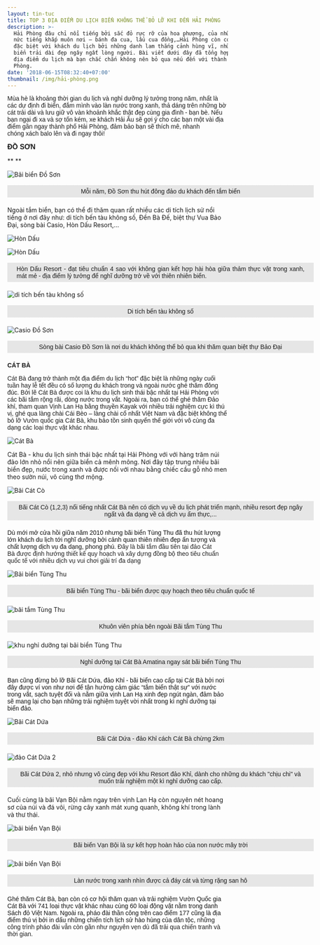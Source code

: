 ```yaml
---
layout: tin-tuc
title: TOP 3 ĐỊA ĐIỂM DU LỊCH BIỂN KHÔNG THỂ BỎ LỠ KHI ĐẾN HẢI PHÒNG
description: >-
  Hải Phòng đâu chỉ nổi tiếng bởi sắc đỏ rực rỡ của hoa phượng, của những món ăn
  nức tiếng khắp muôn nơi – bánh đa cua, lẩu cua đồng,…Hải Phòng còn có sức hút
  đặc biệt với khách du lịch bởi những danh lam thắng cảnh hùng vĩ, những bãi
  biển trải dài đẹp ngây ngất lòng người. Bài viết dưới đây đã tổng hợp lại 5
  địa điểm du lịch mà bạn chắc chắn không nên bỏ qua nếu đến với thành phố Hải
  Phòng.
date: '2018-06-15T08:32:40+07:00'
thumbnail: /img/hải-phòng.png
---
```

<p><span style="font-size:14px;"><span style="font-family:arial,helvetica,sans-serif;">M&ugrave;a h&egrave; l&agrave; khoảng thời gian du lịch v&agrave; nghỉ dưỡng l&yacute; tưởng trong năm, nhất l&agrave; c&aacute;c dự định đi biển, đắm m&igrave;nh v&agrave;o l&agrave;n nước trong xanh, thả d&aacute;ng tr&ecirc;n những bờ c&aacute;t trải d&agrave;i v&agrave; lưu giữ v&ocirc; v&agrave;n khoảnh khắc thật đẹp c&ugrave;ng gia đ&igrave;nh - bạn b&egrave;. Nếu bạn ngại đi xa v&agrave; sợ tốn k&eacute;m, xe kh&aacute;ch Hải &Acirc;u sẽ gợi &yacute; cho c&aacute;c bạn một v&agrave;i địa điểm gần ngay th&agrave;nh phố Hải Ph&ograve;ng, đảm bảo bạn sẽ th&iacute;ch m&ecirc;, nhanh ch&oacute;ng&nbsp;x&aacute;ch balo l&ecirc;n v&agrave; đi ngay th&ocirc;i!</span></span></p>



<p><strong><span style="font-size:16px;"><span style="font-family:arial,helvetica,sans-serif;">ĐỒ SƠN</span></span></strong></p>

**
**

![Bãi biển Đồ Sơn](/img/đồ-sơn.jpg)

<p style="box-sizing: border-box; margin-top: 16px; margin-bottom: 20px; padding: 5px 20px; border: 1px dashed rgb(230, 230, 230); width: 700px; background: none 0px 0px repeat scroll rgb(230, 230, 230); text-align: center;"><span style="font-size:14px;"><span style="font-family:arial,helvetica,sans-serif;">Mỗi năm, Đồ Sơn thu h&uacute;t đ&ocirc;ng đảo du kh&aacute;ch đến tắm biển</span></span></p>

Ngoài tắm biển, bạn có thể đi thăm quan rất nhiều các di tích lịch sử nổi tiếng ở nơi đây như: di tích bến tàu không số, Đền Bà Đế, biệt thự Vua Bảo Đại, sòng bài Casio, Hòn Dấu Resort,…

![Hòn Dấu](/img/hòn-dấu-resort-2.jpg)

![Hòn Dấu](/img/hòn-dấu.jpg)

<p style="box-sizing: border-box; margin-top: 16px; margin-bottom: 20px; padding: 5px 20px; border: 1px dashed rgb(230, 230, 230); width: 700px; background: none 0px 0px repeat scroll rgb(230, 230, 230); text-align: justify;"><span style="font-size:14px;"><span style="font-family:arial,helvetica,sans-serif;">H&ograve;n Dấu Resort - đạt ti&ecirc;u chuẩn 4 sao với kh&ocirc;ng gian kết hợp h&agrave;i h&ograve;a giữa thảm thực vật trong xanh, m&aacute;t mẻ - địa điểm l&yacute; tưởng để nghĩ dưỡng trở về với thi&ecirc;n nhi&ecirc;n biển.</span></span></p>

![di tích bến tàu không số](/img/tàu-không-số.jpg)

<p style="box-sizing: border-box; margin-top: 16px; margin-bottom: 20px; padding: 5px 20px; border: 1px dashed rgb(230, 230, 230); width: 700px; background: none 0px 0px repeat scroll rgb(230, 230, 230); text-align: center;"><span style="font-size:14px;"><span style="font-family:arial,helvetica,sans-serif;">Di t&iacute;ch bến t&agrave;u kh&ocirc;ng số</span></span></p>

![Casio Đồ Sơn](/img/casio-đồ-sơn.jpg)

<p style="box-sizing: border-box; margin-top: 16px; margin-bottom: 20px; padding: 5px 20px; border: 1px dashed rgb(230, 230, 230); width: 700px; background: none 0px 0px repeat scroll rgb(230, 230, 230); text-align: center;"><span style="font-size:14px;"><span style="font-family:arial,helvetica,sans-serif;">S&ograve;ng b&agrave;i Casio Đồ Sơn l&agrave; nơi du kh&aacute;ch kh&ocirc;ng thể bỏ qua khi thăm quan&nbsp;biệt thự&nbsp;Bảo Đại</span></span></p>

<p><font face="arial, helvetica, sans-serif"><b>C&Aacute;T B&Agrave;</b></font></p>



<p><span style="font-size:14px;"><span style="font-family:arial,helvetica,sans-serif;">C&aacute;t B&agrave; đang trở th&agrave;nh một địa điểm du lịch &ldquo;hot&rdquo; đặc biệt l&agrave; những ng&agrave;y cuối tuần hay lễ tết đều c&oacute; số lượng du kh&aacute;ch trong v&agrave; ngo&agrave;i nước gh&eacute; thăm đ&ocirc;ng đ&uacute;c. Bởi lẽ C&aacute;t B&agrave; được coi l&agrave; khu du lịch sinh th&aacute;i bậc nhất tại Hải Ph&ograve;ng với c&aacute;c b&atilde;i tắm rộng r&atilde;i, d&ograve;ng nước trong vắt. Ngo&agrave;i ra, bạn c&oacute; thể gh&eacute; thăm Đảo khỉ, tham quan Vịnh Lan Hạ bằng thuyền Kayak với nhiều trải nghiệm cực k&igrave; th&uacute; vị, gh&eacute; qua l&agrave;ng ch&agrave;i C&aacute;i B&egrave;o &ndash; l&agrave;ng ch&agrave;i cổ nhất Việt Nam v&agrave; đặc biệt kh&ocirc;ng thể bỏ lỡ Vườn quốc gia C&aacute;t B&agrave;, khu bảo tồn sinh quyển thế giới với v&ocirc; c&ugrave;ng đa dạng c&aacute;c loại thực vật kh&aacute;c nhau.</span></span></p>

![Cát Bà](/img/cát-bà.jpg)

Cát Bà - khu du lịch sinh thái bậc nhất tại Hải Phòng với với hàng trăm núi đảo lớn nhỏ nổi nên giữa biển cả mênh mông. Nơi đây tập trung nhiều bãi biển đẹp, nước trong xanh và được nối với nhau bằng chiếc cầu gỗ nhỏ men theo sườn núi, vô cùng thơ mộng. 

![Bãi Cát Cò](/img/bãi-cát-cò.jpg)

<p style="box-sizing: border-box; margin-top: 16px; margin-bottom: 20px; padding: 5px 20px; border: 1px dashed rgb(230, 230, 230); width: 700px; background: none 0px 0px repeat scroll rgb(230, 230, 230); text-align: center;"><span style="font-size:14px;"><span style="font-family:arial,helvetica,sans-serif;">B&atilde;i C&aacute;t C&ograve; (1,2,3) nổi tiếng nhất C&aacute;t B&agrave; n&ecirc;n c&oacute; dịch vụ về du lịch ph&aacute;t triển mạnh, nhiều resort đẹp ng&acirc;y ngất v&agrave; đa dạng về cả dịch vụ ẩm thực,...</span></span></p>

<p><span style="font-family:arial,helvetica,sans-serif;"><span style="color: rgb(17, 17, 17); font-size: 14px;">D&ugrave; mới mở cửa hồi giữa năm 2010 nhưng b&atilde;i biển T&ugrave;ng Thu đ&atilde; thu h&uacute;t lượng lớn kh&aacute;ch du lịch tới nghĩ dưỡng bởi cảnh quan thi&ecirc;n nhi&ecirc;n đẹp ấn tượng v&agrave; chất lượng dịch vụ đa dạng, phong ph&uacute;.&nbsp;</span><span style="color: rgb(34, 34, 34); font-size: 14px; text-align: justify;">Đ&acirc;y l&agrave;&nbsp;b&atilde;i tắm&nbsp;đầu ti&ecirc;n tại&nbsp;đảo C&aacute;t B&agrave;&nbsp;được định hướng thiết kế&nbsp;quy hoạch v&agrave;&nbsp;x&acirc;y dựng đồng bộ&nbsp;theo ti&ecirc;u chuẩn quốc tế&nbsp;với&nbsp;nhiều dịch vụ&nbsp;vui chơi giải tr&iacute; đa dạng</span></span></p>



![Bãi biển Tùng Thu](/img/bãi-tùng-thu.jpg)

<p style="box-sizing: border-box; margin-top: 16px; margin-bottom: 20px; padding: 5px 20px; border: 1px dashed rgb(230, 230, 230); width: 700px; background: none 0px 0px repeat scroll rgb(230, 230, 230); text-align: center;"><span style="font-size:14px;"><span style="font-family:arial,helvetica,sans-serif;">B&atilde;i biển T&ugrave;ng Thu - b&atilde;i biển được quy hoạch theo ti&ecirc;u chuẩn quốc tế</span></span></p>

![bãi tắm Tùng Thu](/img/bt-cong-bai-tam-tung-thu-22.jpg)

<p style="box-sizing: border-box; margin-top: 16px; margin-bottom: 20px; padding: 5px 20px; border: 1px dashed rgb(230, 230, 230); width: 700px; background: none 0px 0px repeat scroll rgb(230, 230, 230); text-align: center;"><span style="font-size:14px;"><span style="font-family:arial,helvetica,sans-serif;">Khu&ocirc;n vi&ecirc;n ph&iacute;a b&ecirc;n ngo&agrave;i B&atilde;i tắm T&ugrave;ng Thu</span></span></p>

![khu nghỉ dưỡng tại bãi biển Tùng Thu](/img/nghĩ-dưỡng-tại-bãi-biển-tùng-thu.jpg)

<p style="box-sizing: border-box; margin-top: 16px; margin-bottom: 20px; padding: 5px 20px; border: 1px dashed rgb(230, 230, 230); width: 700px; background: none 0px 0px repeat scroll rgb(230, 230, 230); text-align: center;"><span style="font-size:14px;"><span style="font-family:arial,helvetica,sans-serif;">Nghỉ dưỡng tại C&aacute;t B&agrave; Amatina ngay s&aacute;t b&atilde;i biển T&ugrave;ng Thu</span></span></p>

<p><span style="font-family:arial,helvetica,sans-serif;"><font color="#111111"><span style="font-size: 14px;">Bạn cũng đừng bỏ lỡ B&atilde;i C&aacute;t Dứa, đảo Khỉ - b&atilde;i biển cao cấp tại C&aacute;t B&agrave; bởi&nbsp;</span></font><span style="color: rgb(17, 17, 17); font-size: 14px;">nơi đ&acirc;y được v&iacute; von như nơi để tận hưởng cảm gi&aacute;c &ldquo;tắm biển thật sự&rdquo; với nước trong vắt, sạch tuyệt đối v&agrave; nằm giữa vịnh Lan Hạ xinh đẹp ng&uacute;t ng&agrave;n, đảm bảo sẽ mang lại cho bạn những trải nghiệm tuyệt vời nhất trong k&igrave; nghỉ dưỡng tại biển đảo.</span></span></p>

![Bãi Cát Dứa](/img/bãi-cát-dứa-đảo-khỉ.jpg)

<p style="box-sizing: border-box; margin-top: 16px; margin-bottom: 20px; padding: 5px 20px; border: 1px dashed rgb(230, 230, 230); width: 700px; background: none 0px 0px repeat scroll rgb(230, 230, 230); text-align: center;"><span style="font-size:14px;"><span style="font-family:arial,helvetica,sans-serif;">B&atilde;i C&aacute;t Dứa - đảo Khỉ c&aacute;ch C&aacute;t B&agrave; chừng 2km</span></span></p>

![đảo Cát Dứa 2](/img/đảo-cát-dứa-2.jpg)

<p style="box-sizing: border-box; margin-top: 16px; margin-bottom: 20px; padding: 5px 20px; border: 1px dashed rgb(230, 230, 230); width: 700px; background: none 0px 0px repeat scroll rgb(230, 230, 230); text-align: center;"><span style="font-size:14px;"><span style="font-family:arial,helvetica,sans-serif;">B&atilde;i C&aacute;t Dứa 2, nhỏ nhưng v&ocirc; c&ugrave;ng đẹp với khu Resort đảo Khỉ, d&agrave;nh cho những du kh&aacute;ch &quot;chịu chi&quot; v&agrave; muốn trải nghiệm một k&igrave; nghỉ dưỡng cao cấp.</span></span></p>

Cuối cùng là bãi Vạn Bội nằm ngay trên vịnh Lan Hạ còn nguyên nét hoang sơ của núi và đá vôi, rừng cây xanh mát xung quanh, không khí trong lành và thư thái.

![bãi biển Vạn Bội](/img/bãi-biển-vạn-bội.jpg)

<p style="box-sizing: border-box; margin-top: 16px; margin-bottom: 20px; padding: 5px 20px; border: 1px dashed rgb(230, 230, 230); width: 700px; background: none 0px 0px repeat scroll rgb(230, 230, 230); text-align: center;"><span style="font-size:14px;"><span style="font-family:arial,helvetica,sans-serif;">B&atilde;i biển Vạn Bội l&agrave; sự kết hợp ho&agrave;n hảo của non nước m&acirc;y trời</span></span></p>

![bãi biển Vạn Bội](/img/bãi-biển-vạn-bội-2.jpg)

<p style="box-sizing: border-box; margin-top: 16px; margin-bottom: 20px; padding: 5px 20px; border: 1px dashed rgb(230, 230, 230); width: 700px; background: none 0px 0px repeat scroll rgb(230, 230, 230); text-align: center;"><span style="font-size:14px;"><span style="font-family:arial,helvetica,sans-serif;">L&agrave;n nước trong xanh nh&igrave;n được cả đ&aacute;y c&aacute;t v&agrave; từng rặng san h&ocirc;</span></span></p>

<p><span style="font-family:arial,helvetica,sans-serif;"><font color="#111111"><span style="font-size: 14px;">Gh&eacute; thăm C&aacute;t B&agrave;, bạn c&ograve;n c&oacute; cơ hội thăm quan v&agrave; trải nghiệm Vườn Quốc gia C&aacute;t B&agrave; với 741 loại thực vật kh&aacute;c nhau c&ugrave;ng 60 loại động vật nằm trong danh S&aacute;ch đỏ Việt Nam. Ngo&agrave;i ra, ph&aacute;o đ&agrave;i thần c&ocirc;ng tr&ecirc;n cao điểm 177 cũng l&agrave; địa điểm th&uacute; vị bởi in dấu những chiến t&iacute;ch lịch sử h&agrave;o h&ugrave;ng của d&acirc;n tộc,&nbsp;</span></font><span style="font-size:14px;"><span style="text-align: justify; background-color: rgb(255, 255, 255);">những c&ocirc;ng tr&igrave;nh ph&aacute;o đ&agrave;i vẫn c&ograve;n gần như nguy&ecirc;n vẹn d&ugrave; đ&atilde; trải qua chiến tranh v&agrave; thời gian.</span></span></span></p>
